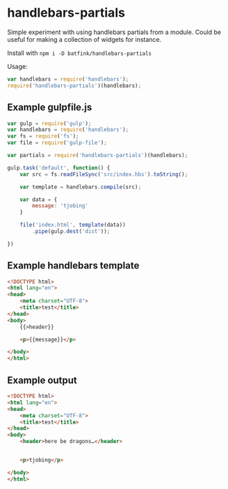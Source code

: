 handlebars-partials
===================

Simple experiment with using handlebars partials from a module. Could be useful for making a collection of widgets for instance.

Install with ```npm i -D batfink/handlebars-partials```

Usage:

```javascript
var handlebars = require('handlebars');
require('handlebars-partials')(handlebars);
```

## Example gulpfile.js

```javascript
var gulp = require('gulp');
var handlebars = require('handlebars');
var fs = require('fs');
var file = require('gulp-file');

var partials = require('handlebars-partials')(handlebars);

gulp.task('default', function() {
    var src = fs.readFileSync('src/index.hbs').toString();

    var template = handlebars.compile(src);

    var data = {
        message: 'tjobing'
    }

    file('index.html', template(data))
        .pipe(gulp.dest('dist'));

})
````

## Example handlebars template

```html
<!DOCTYPE html>
<html lang="en">
<head>
    <meta charset="UTF-8">
    <title>test</title>
</head>
<body>
    {{>header}}

    <p>{{message}}</p>

</body>
</html>
```


## Example output

```html
<!DOCTYPE html>
<html lang="en">
<head>
    <meta charset="UTF-8">
    <title>test</title>
</head>
<body>
    <header>here be dragons…</header>


    <p>tjobing</p>

</body>
</html>
```
